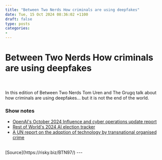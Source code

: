 ```yaml
---
title: "Between Two Nerds How criminals are using deepfakes"
date: Tue, 15 Oct 2024 08:36:02 +1100
draft: false
type: posts
categories: 
- 
---
```

# Between Two Nerds How criminals are using deepfakes

<br/>

<br/>
In this edition of Between Two Nerds Tom Uren and The Grugq talk about how criminals are using deepfakes… but it is not the end of the world.

### Show notes

-   [OpenAI's October 2024 Influence and cyber operations update report](https://cdn.openai.com/threat-intelligence-reports/influence-and-cyber-operations-an-update_October-2024.pdf)
-   [Rest of World's 2024 AI election tracker](https://restofworld.org/2024/elections-ai-tracker/)
-   [A UN report on the adoption of technology by transnational organised crime](https://www.unodc.org/roseap/uploads/documents/Publications/2024/TOC_Convergence_Report_2024.pdf)

<br/>
[Source](https://risky.biz/BTN97/)
---
